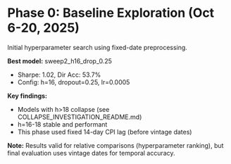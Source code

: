 # Phase 0: Baseline Exploration (Oct 6-20, 2025)

Initial hyperparameter search using fixed-date preprocessing.

**Best model:** sweep2_h16_drop_0.25
- Sharpe: 1.02, Dir Acc: 53.7%
- Config: h=16, dropout=0.25, lr=0.0005

**Key findings:**
- Models with h>18 collapse (see COLLAPSE_INVESTIGATION_README.md)
- h=16-18 stable and performant
- This phase used fixed 14-day CPI lag (before vintage dates)

**Note:** Results valid for relative comparisons (hyperparameter ranking), but final evaluation uses vintage dates for temporal accuracy.
